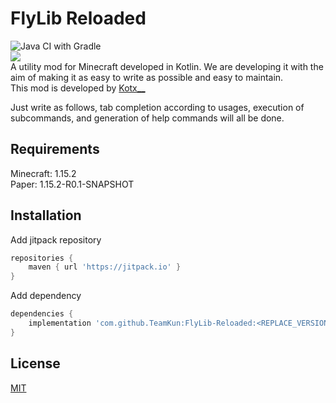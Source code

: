 # FlyLib Reloaded

![Java CI with Gradle](https://github.com/TeamKun/FlyLib-Reloaded/workflows/Java%20CI%20with%20Gradle/badge.svg)  
[![](https://jitpack.io/v/TeamKun/FlyLib-Reloaded.svg)](https://jitpack.io/#TeamKun/FlyLib-Reloaded)  
A utility mod for Minecraft developed in Kotlin. We are developing it with the aim of making it as easy to write as
possible and easy to maintain.  
This mod is developed by [Kotx__](https://twitter.com/kotx__)

Just write as follows, tab completion according to usages, execution of subcommands, and generation of help commands
will all be done.

## Requirements

Minecraft: 1.15.2  
Paper: 1.15.2-R0.1-SNAPSHOT

## Installation

Add jitpack repository

```gradle
repositories {
    maven { url 'https://jitpack.io' }
}
```

Add dependency

```gradle
dependencies {
    implementation 'com.github.TeamKun:FlyLib-Reloaded:<REPLACE_VERSION>'
}
```

## License

[MIT](https://github.com/TeamKun/FlyLib-Reloaded/blob/master/LICENSE)
